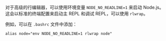 
对于高级的行编辑器，可以使用环境变量 `NODE_NO_READLINE=1` 来启动 Node.js。
这会以标准的终端配置来启动主 REPL 和调试 REPL，可以使用 `rlwrap`。

例如，可以在 `.bashrc` 文件中添加：

```text
alias node="env NODE_NO_READLINE=1 rlwrap node"
```

